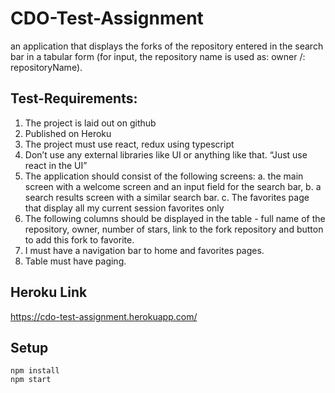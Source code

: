 # CDO-Test-Assignment

an application that displays the forks of the repository entered in the
search bar in a tabular form (for input, the repository name is used as: owner /:
repositoryName).

## Test-Requirements:

1. The project is laid out on github
2. Published on Heroku
3. The project must use react, redux using typescript
4. Don’t use any external libraries like UI or anything like that. “Just use react in the UI”
5. The application should consist of the following screens:
   a. the main screen with a welcome screen and an input field for the search bar,
   b. a search results screen with a similar search bar.
   c. The favorites page that display all my current session favorites only
6. The following columns should be displayed in the table - full name of the repository,
   owner, number of stars, link to the fork repository and button to add this fork to favorite.
7. I must have a navigation bar to home and favorites pages.
8. Table must have paging.

## Heroku Link 
https://cdo-test-assignment.herokuapp.com/

## Setup

```
npm install
npm start

```

